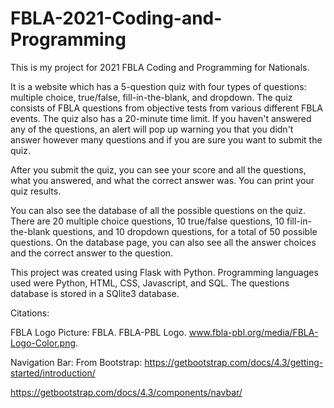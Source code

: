 # FBLA-2021-Coding-and-Programming

This is my project for 2021 FBLA Coding and Programming for Nationals. 

It is a website which has a 5-question quiz with four types of questions: multiple choice, true/false, fill-in-the-blank, and dropdown. The quiz consists of FBLA questions from objective tests from various different FBLA events. The quiz also has a 20-minute time limit. If you haven't answered any of the questions, an alert will pop up warning you that you didn't answer however many questions and if you are sure you want to submit the quiz. 

After you submit the quiz, you can see your score and all the questions, what you answered, and what the correct answer was. You can print your quiz results. 

You can also see the database of all the possible questions on the quiz. There are 20 multiple choice questions, 10 true/false questions, 10 fill-in-the-blank questions, and 10 dropdown questions, for a total of 50 possible questions. On the database page, you can also see all the answer choices and the correct answer to the question. 

This project was created using Flask with Python. Programming languages used were Python, HTML, CSS, Javascript, and SQL. The questions database is stored in a SQlite3 database.

Citations:

FBLA Logo Picture: 
FBLA. FBLA-PBL Logo. www.fbla-pbl.org/media/FBLA-Logo-Color.png. 

Navigation Bar:
From Bootstrap:
https://getbootstrap.com/docs/4.3/getting-started/introduction/

https://getbootstrap.com/docs/4.3/components/navbar/
